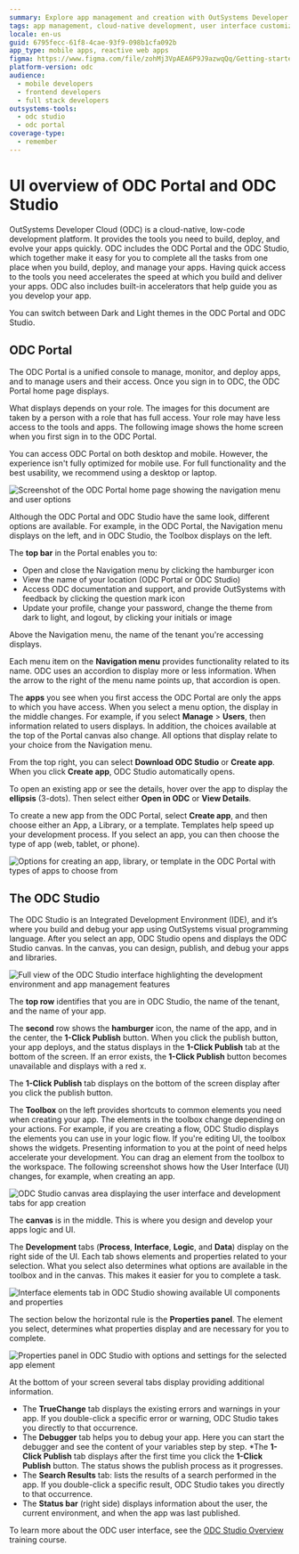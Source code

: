 ```yaml
---
summary: Explore app management and creation with OutSystems Developer Cloud (ODC), featuring ODC Portal and ODC Studio.
tags: app management, cloud-native development, user interface customization, user access management, app deployment
locale: en-us
guid: 6795fecc-61f8-4cae-93f9-098b1cfa092b
app_type: mobile apps, reactive web apps
figma: https://www.figma.com/file/zohMj3VpAEA6P9J9azwqQq/Getting-started-with-ODC?type=design&node-id=3201%3A148&t=CxwRhrJUzQXvCd96-1
platform-version: odc
audience:
  - mobile developers
  - frontend developers
  - full stack developers
outsystems-tools:
  - odc studio
  - odc portal
coverage-type:
  - remember
---
```


# UI overview of ODC Portal and ODC Studio

OutSystems Developer Cloud (ODC) is a cloud-native, low-code development platform. It provides the tools you need to build, deploy, and evolve your apps quickly. ODC includes the ODC Portal and the ODC Studio, which together make it easy for you to complete all the tasks from one place when you build, deploy, and manage your apps. Having quick access to the tools you need accelerates the speed at which you build and deliver your apps. ODC also includes built-in accelerators that help guide you as you develop your app.

<div class="info" markdown="1">

You can switch between Dark and Light themes in the ODC Portal and ODC Studio.

</div>

## ODC Portal

The ODC Portal is a unified console to manage, monitor, and deploy apps, and to manage users and their access. Once you sign in to ODC, the ODC Portal home page displays.

What displays depends on your role. The images for this document are taken by a person with a role that has full access. Your role may have less access to the tools and apps. The following image shows the home screen when you first sign in to the ODC Portal.

<div class="info" markdown="1">

You can access ODC Portal on both desktop and mobile. However, the experience isn't fully optimized for mobile use. For full functionality and the best usability, we recommend using a desktop or laptop.

</div>

![Screenshot of the ODC Portal home page showing the navigation menu and user options](images/portal-home-page-pl.png "ODC Portal Home Page")

<div class="info" markdown="1">

Although the ODC Portal and ODC Studio have the same look, different options are available. For example, in the ODC Portal, the Navigation menu displays on the left, and in ODC Studio, the Toolbox displays on the left.

</div>

The **top bar** in the Portal enables you to:

* Open and close the Navigation menu by clicking the hamburger icon
* View the name of your location (ODC Portal or ODC Studio)
* Access ODC documentation and support, and provide OutSystems with feedback by clicking the question mark icon
* Update your profile, change your password, change the theme from dark to light, and logout, by clicking your initials or image

Above the Navigation menu, the name of the tenant you're accessing displays.

Each menu item on the **Navigation menu** provides functionality related to its name. ODC uses an accordion to display more or less information. When the arrow to the right of the menu name points up, that accordion is open.

The **apps** you see when you first access the ODC Portal are only the apps to which you have access. When you select a menu option, the display in the middle changes. For example, if you select **Manage** > **Users**, then information related to users displays. In addition, the choices available at the top of the Portal canvas also change. All options that display relate to your choice from the Navigation menu.

From the top right, you can select **Download ODC Studio** or **Create app**. When you click **Create app**, ODC Studio automatically opens.

To open an existing app or see the details, hover over the app to display the **ellipsis** (3-dots). Then select either **Open in ODC** or **View Details**.

To create a new app from the ODC Portal, select **Create app**, and then choose either an App, a Library, or a template. Templates help speed up your development process. If you select an app, you can then choose the type of app (web, tablet, or phone).

![Options for creating an app, library, or template in the ODC Portal with types of apps to choose from](images/app-library-template-odcs.png "ODC Portal App Creation Options")

## The ODC Studio

The ODC Studio is an Integrated Development Environment (IDE), and it’s where you build and debug your app using OutSystems visual programming language. After you select an app, ODC Studio opens and displays the ODC Studio canvas. In the canvas, you can design, publish, and debug your apps and libraries.

![Full view of the ODC Studio interface highlighting the development environment and app management features](images/studio-full-page-odcs.png "ODC Studio Home Screen")

The **top row** identifies that you are in ODC Studio, the name of the tenant, and the name of your app.

The **second** row shows the **hamburger** icon, the name of the app, and in the center, the **1-Click Publish** button. When you click the publish button, your app deploys, and the status displays in the **1-Click Publish** tab at the bottom of the screen. If an error exists, the **1-Click Publish** button becomes unavailable and displays with a red x.

<div class="info" markdown="1">

The **1-Click Publish** tab displays on the bottom of the screen display after you click the publish button.

</div>

The **Toolbox** on the left provides shortcuts to common elements you need when creating your app. The elements in the toolbox change depending on your actions. For example, if you are creating a flow, ODC Studio displays the elements you can use in your logic flow. If you're editing UI, the toolbox shows the widgets. Presenting information to you at the point of need helps accelerate your development. You can drag an element from the toolbox to the workspace. The following screenshot shows how the User Interface (UI) changes, for example, when creating an app.

![ODC Studio canvas area displaying the user interface and development tabs for app creation](images/studio-canvas-odcs.png "ODC Studio Canvas")

The **canvas** is in the middle. This is where you design and develop your apps logic and UI.

The **Development** tabs (**Process**, **Interface**, **Logic**, and **Data**) display on the right side of the UI. Each tab shows elements and properties related to your selection. What you select also determines what options are available in the toolbox and in the canvas. This makes it easier for you to complete a task.

![Interface elements tab in ODC Studio showing available UI components and properties](images/interface-elements-tab-odcs.png "ODC Studio Interface Elements Tab")

The section below the horizontal rule is the **Properties panel**.  The element you select, determines what properties display and are necessary for you to complete.

![Properties panel in ODC Studio with options and settings for the selected app element](images/properties-panel-odcs.png "ODC Studio Properties Panel")

At the bottom of your screen several tabs display providing additional information.

* The **TrueChange** tab displays the existing errors and warnings in your app. If you double-click a specific error or warning, ODC Studio takes you directly to that occurrence.
* The **Debugger** tab helps you to debug your app. Here you can start the debugger and see the content of your variables step by step.
*The **1-Click Publish** tab displays after the first time you click the **1-Click Publish** button. The status shows the publish process as it progresses.
* The **Search Results** tab: lists the results of a search performed in the app. If you double-click a specific result, ODC Studio takes you directly to that occurrence.
* The **Status bar** (right side) displays information about the user, the current environment, and when the app was last published.

To learn more about the ODC user interface, see the [ODC Studio Overview](https://www.outsystems.com/training/courses/233/odc-studio-overview/) training course.
